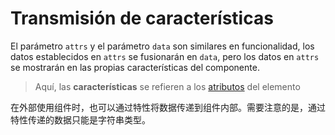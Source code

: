 <template is="exm-article">
    <a href="../../publics/examples/attr-trans/demo.html" preview></a>
    <a href="../../publics/examples/attr-trans/simple-btn.html" main></a>
</template>

# Transmisión de características

El parámetro `attrs` y el parámetro `data` son similares en funcionalidad, los datos establecidos en `attrs` se fusionarán en `data`, pero los datos en `attrs` se mostrarán en las propias características del componente.

> Aquí, las **características** se refieren a los [atributos](https://developer.mozilla.org/en-US/docs/Web/API/Element/attributes) del elemento

在外部使用组件时，也可以通过特性将数据传递到组件内部。需要注意的是，通过特性传递的数据只能是字符串类型。
